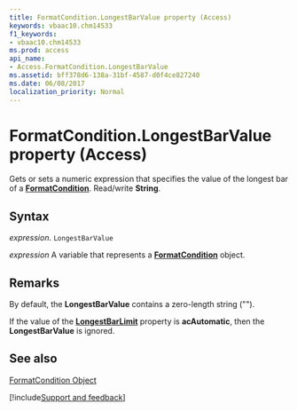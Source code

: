```yaml
---
title: FormatCondition.LongestBarValue property (Access)
keywords: vbaac10.chm14533
f1_keywords:
- vbaac10.chm14533
ms.prod: access
api_name:
- Access.FormatCondition.LongestBarValue
ms.assetid: bff378d6-138a-31bf-4587-d0f4ce827240
ms.date: 06/08/2017
localization_priority: Normal
---
```



# FormatCondition.LongestBarValue property (Access)

Gets or sets a numeric expression that specifies the value of the longest bar of a  **[FormatCondition](Access.FormatCondition.md)**. Read/write **String**.


## Syntax

_expression_. `LongestBarValue`

_expression_ A variable that represents a **[FormatCondition](Access.FormatCondition.md)** object.


## Remarks

By default, the  **LongestBarValue** contains a zero-length string ("").

If the value of the  **[LongestBarLimit](Access.FormatCondition.LongestBarLimit.md)** property is **acAutomatic**, then the **LongestBarValue** is ignored.


## See also


[FormatCondition Object](Access.FormatCondition.md)

[!include[Support and feedback](~/includes/feedback-boilerplate.md)]
